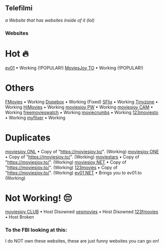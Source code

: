 ## Telefilmi

_a Website that has websites inside of it (lol)_


### Websites

# Hot 🔥
[ev01](https://ev01.to/) • Working (!POPULAR!)
[MoviesJoy TO](https://moviesjoy.to/) • Working (!POPULAR!)

# Others
[FMovies](https://fmovies.co/) • Working
[Dopebox](https://www.dopebox.to/) • Working (Fixed)
[SFlix](https://sflix.to/) • Working
[Tinyzone](https://tinyzonetv.to/) • Working
[HiMovies](https://www5.himovies.to/) • Working
[moviesjoy PW](https://moviesjoy.pw/) • Working
[moviesjoy CAM](https://moviesjoy.cam/) • Working
[freemovieswatch](https://freemovieswatch.net/) • Working
[moviecrumbs](https://moviecrumbs.net/) • Working
[123moviesto](https://123moviesto.to/) • Working
[myflixer](https://myflixer.to/) • Working

# Duplicates
[moviesjoy ONL](https://www.moviesjoy.onl/) • Copy of "https://moviesjoy.to/". (Working)
[moviesjoy ONE](http://www.moviesjoy.one/) • Copy of "https://moviesjoy.to/". (Working)
[moviestars](https://moviestars.to/) • Copy of "https://moviesjoy.to/". (Working)
[moviesjoy NET](https://moviesjoy.net/) • Copy of "https://moviesjoy.to/". (Working)
[123movies](https://123movies.page/) • Copy of "https://moviesjoy.to/". (Working)
[ev01 NET](https://ev01.to/) • Brings you to ev01.to (Working)



# Not Working! 😔
[moviesjoy CLUB](https://moviesjoy.club/) • Host Disowned
[yesmovies](http://www.yesmovies.ag/) • Host Disowned
[123fmovies](https://www.123fmovies.net/) • Host Broken

### To the FBI looking at this:

I do NOT own these websites, these are just funny websites you can go on!
